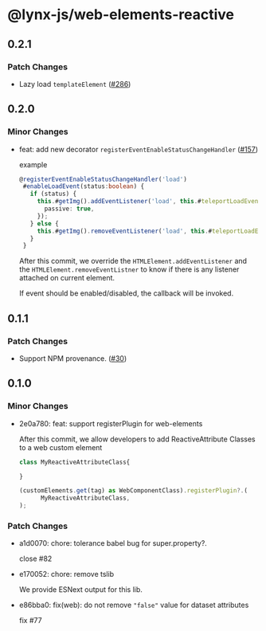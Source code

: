# @lynx-js/web-elements-reactive

## 0.2.1

### Patch Changes

- Lazy load `templateElement` ([#286](https://github.com/lynx-family/lynx-stack/pull/286))

## 0.2.0

### Minor Changes

- feat: add new decorator `registerEventEnableStatusChangeHandler` ([#157](https://github.com/lynx-family/lynx-stack/pull/157))

  example

  ```typescript
  @registerEventEnableStatusChangeHandler('load')
   #enableLoadEvent(status:boolean) {
     if (status) {
       this.#getImg().addEventListener('load', this.#teleportLoadEvent, {
         passive: true,
       });
     } else {
       this.#getImg().removeEventListener('load', this.#teleportLoadEvent);
     }
   }
  ```

  After this commit, we override the `HTMLElement.addEventListener` and the `HTMLElement.removeEventListner` to know if there is any listener attached on current element.

  If event should be enabled/disabled, the callback will be invoked.

## 0.1.1

### Patch Changes

- Support NPM provenance. ([#30](https://github.com/lynx-family/lynx-stack/pull/30))

## 0.1.0

### Minor Changes

- 2e0a780: feat: support registerPlugin for web-elements

  After this commit, we allow developers to add ReactiveAttribute Classes to a web custom element

  ```javascript
  class MyReactiveAttributeClass{

  }

  (customElements.get(tag) as WebComponentClass).registerPlugin?.(
        MyReactiveAttributeClass,
  );
  ```

### Patch Changes

- a1d0070: chore: tolerance babel bug for super.property?.

  close #82

- e170052: chore: remove tslib

  We provide ESNext output for this lib.

- e86bba0: fix(web): do not remove `"false"` value for dataset attributes

  fix #77
